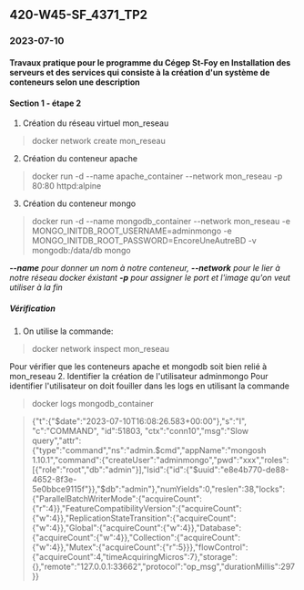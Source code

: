 ## 420-W45-SF_4371_TP2
### 2023-07-10
#### Travaux pratique pour le programme du Cégep St-Foy en Installation des serveurs et des services qui consiste à la création d'un système de conteneurs selon une description

#### Section 1 - étape 2
1. Création du réseau virtuel mon_reseau
> docker network create mon_reseau
2. Création du conteneur apache
> docker run -d --name apache_container --network mon_reseau -p 80:80 httpd:alpine
3. Création du conteneur mongo
> docker run -d --name mongodb_container --network mon_reseau -e MONGO_INITDB_ROOT_USERNAME=adminmongo -e MONGO_INITDB_ROOT_PASSWORD=EncoreUneAutreBD -v mongodb:/data/db mongo
>
***--name** pour donner un nom à notre conteneur, **--network** pour le lier à notre réseau docker éxistant **-p** pour assigner le port et l'image qu'on veut utiliser à la fin*

##### Vérification
1. On utilise la commande:
> docker network inspect mon_reseau
>
Pour vérifier que les conteneurs apache et mongodb soit bien relié à mon_reseau
2. Identifier la création de l'utilisateur adminmongo
Pour identifier l'utilisateur on doit fouiller dans les logs en utilisant la commande
> docker logs mongodb_container
>

>{"t":{"$date":"2023-07-10T16:08:26.583+00:00"},"s":"I",  "c":"COMMAND",  "id":51803,   "ctx":"conn10","msg":"Slow query","attr":{"type":"command","ns":"admin.$cmd","appName":"mongosh 1.10.1","command":{"createUser":"adminmongo","pwd":"xxx","roles":[{"role":"root","db":"admin"}],"lsid":{"id":{"$uuid":"e8e4b770-de88-4652-8f3e-5e0bbce9115f"}},"$db":"admin"},"numYields":0,"reslen":38,"locks":{"ParallelBatchWriterMode":{"acquireCount":{"r":4}},"FeatureCompatibilityVersion":{"acquireCount":{"w":4}},"ReplicationStateTransition":{"acquireCount":{"w":4}},"Global":{"acquireCount":{"w":4}},"Database":{"acquireCount":{"w":4}},"Collection":{"acquireCount":{"w":4}},"Mutex":{"acquireCount":{"r":5}}},"flowControl":{"acquireCount":4,"timeAcquiringMicros":7},"storage":{},"remote":"127.0.0.1:33662","protocol":"op_msg","durationMillis":297}}